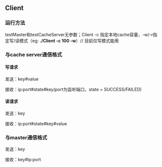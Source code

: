 ##	Client

### 运行方法

testMaster和testCacheServer无参数；Client -c 指定本地cache容量，-w/-r指定写/读模式（eg: **./Client -c 100 -w**）// 目前仅写模式能用

### 与cache server通信格式

#### 写请求

发送：key#value

接收：ip:port#state#key(port为监听端口，state = SUCCESS/FAILED)

#### 读请求

发送：key

接收：ip:port#state#key#value

### 与master通信格式

发送：key

接收：key#ip:port

